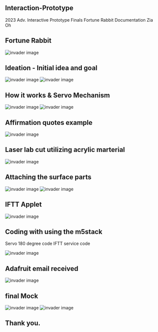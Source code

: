 ## Interaction-Prototype

2023 Adv. Interactive Prototype Finals
Fortune Rabbit Documentation
Zia Oh

## Fortune Rabbit

![invader image](1.png)

## Ideation - Initial idea and goal

![invader image](Initial.png)
![invader image](grapicidea.png)

## How it works & Servo Mechanism

![invader image](servo.png)
![invader image](Mechanism.png)

## Affirmation quotes example

![invader image](Cardsprovided.png)

## Laser lab cut utilizing acrylic marterial

![invader image](lasercut.png)

## Attaching the surface parts

![invader image](9.jpg)
![invader image](1.jpg)

## IFTT Applet

![invader image](Iftt.png)

## Coding with using the m5stack

Servo 180 degree code
IFTT service code

![invader image](servoadacode.png)

## Adafruit email received

![invader image](adafruitemail.png)

## final Mock

![invader image](final1.png)
![invader image](final.png)

## Thank you.
